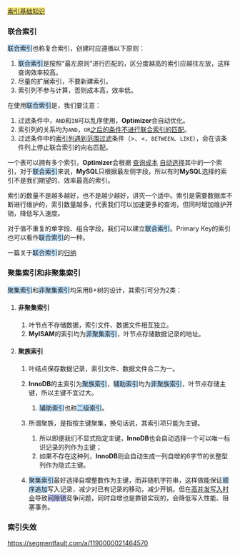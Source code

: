 <span style=background:#ffee7c>[索引基础知识](https://blog.hufeifei.cn/categories/%E6%95%B0%E6%8D%AE%E5%BA%93/)</span>



### 联合索引

<span style=background:#c2e2ff>联合索引</span>也称复合索引，创建时应遵循以下原则：

1. <span style=background:#c2e2ff>联合索引</span>是按照“最左原则”进行匹配的，区分度越高的索引应越往左放，这样查询效率较高。
2. 尽量的扩展索引，不要新建索引。
3. 索引列不参与计算，否则成本高，效率低。

在使用<span style=background:#c2e2ff>联合索引</span>是，我们要注意：

1. 过滤条件中，`AND`和`IN`可以乱序使用，**Optimizer**会自动优化。
2. 索引列的关系均为`AND`，`OR`[之后的条件不进行联合索引的匹配](https://segmentfault.com/q/1010000003984016/a-1020000003984281)。
3. 过滤条件中的[索引列遇到范围过滤](https://www.cnblogs.com/rjzheng/p/12557314.html)条件（>、<、`BETWEEN`、`LIKE`），会在该条件列上停止联合索引的向右匹配。

一个表可以拥有多个索引，**Optimizer**会根据 [查询成本](https://blog.csdn.net/loongshawn/article/details/106470352) [自动选择](https://www.cnblogs.com/krisy/archive/2013/07/12/3186258.html)其中的一个索引，对于<span style=background:#c2e2ff>联合索引</span>来说，**MySQL**只根据最左侧字段，所以有时**MySQL**选择的索引不是我们期望的、效率最高的索引。

索引的数量不是越多越好，也不是越少越好，讲究一个适中。索引是需要数据库不断进行维护的，索引数量越多，代表我们可以加速更多的查询，但同时增加维护开销，降低写入速度。

对于值不重复的单字段、组合字段，我们可以建立<span style=background:#c2e2ff>联合索引</span>。Primary Key的索引也可以看作<span style=background:#c2e2ff>联合索引</span>的一种。

一篇关于<span style=background:#c2e2ff>联合索引</span>的[归纳](https://www.cnblogs.com/softidea/p/5977860.html)



### 聚集索引和非聚集索引

<span style=background:#c2e2ff>聚集索引</span>和<span style=background:#c2e2ff>非聚集索引</span>均采用B+树的设计，其索引可分为2类：

1. #### 非聚集索引

   1. 叶节点不存储数据，索引文件、数据文件相互独立。
   2. **MyISAM**的索引均为<span style=background:#c2e2ff>非聚集索引</span>，叶节点存储数据记录的地址。
   
2. #### 聚族索引

   1. 叶结点保存数据记录，索引文件、数据文件合二为一。
   2. **InnoDB**的主索引为<span style=background:#c2e2ff>聚族索引</span>，<span style=background:#c2e2ff>辅助索引</span>均为<span style=background:#c2e2ff>非聚族索引</span>，叶节点存储主键，所以主键不宜过大。
      1. <span style=background:#c2e2ff>辅助索引</span>也称<span style=background:#c2e2ff>二级索引</span>。
   3. 所谓聚族，是指按主键聚集，换句话说，其索引项只能为主键。

      1. 所以即便我们不显式指定主键，**InnoDB**也会自动选择一个可以唯一标识记录的列作为主键；
      2. 如果不存在这种列，**InnoDB**则会自动生成一列自增的6字节的长整型列作为隐式主键。
   4. <span style=background:#c2e2ff>聚集索引</span>最好选择自增整数作为主键，而非随机字符串，这样做能保证<span style=background:#c2e2ff>顺序追加</span>写入记录，减少对已有记录的移动，减少开销。但在[高并发写入时会](https://segmentfault.com/a/1190000022206424)导致<span style=background:#c9ccff>间隙锁</span>竞争问题，同时自增也是靠锁实现的，会降低写入性能、阻塞事务。



### 索引失效

https://segmentfault.com/a/1190000021464570